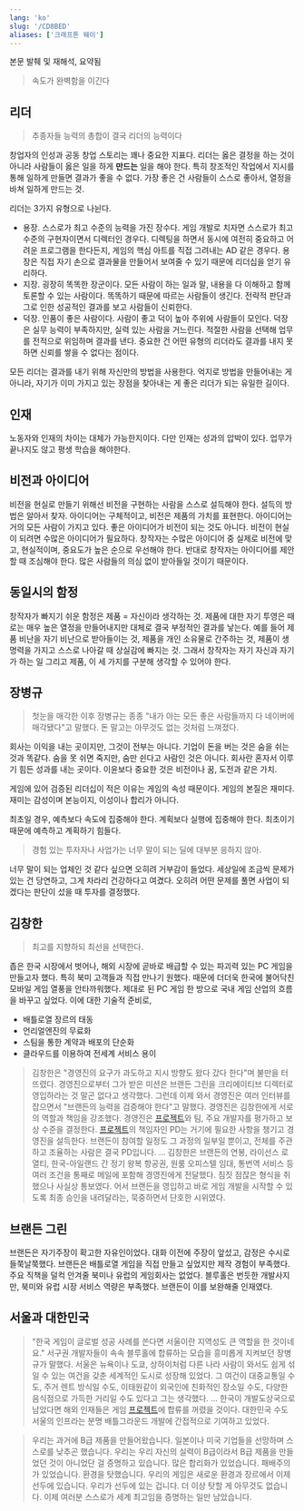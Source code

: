 ```yaml
---
lang: 'ko'
slug: '/CD8BED'
aliases: ['크래프톤 웨이']
---
```


본문 발췌 및 재해석, 요약됨

> 속도가 완벽함을 이긴다

## 리더

> 추종자들 능력의 총합이 결국 리더의 능력이다

창업자의 인성과 공동 창업 스토리는 꽤나 중요한 지표다.
리더는 옳은 결정을 하는 것이 아니라 사람들이 옳은 일을 하게 **만드는** 일을 해야 한다.
특히 창조적인 작업에서 지시를 통해 일하게 만들면 결과가 좋을 수 없다.
가장 좋은 건 사람들이 스스로 좋아서, 열정을 바쳐 일하게 만드는 것.

리더는 3가지 유형으로 나뉜다.

- 용장. 스스로가 최고 수준의 능력을 가진 장수다. 게임 개발로 치자면 스스로가 최고 수준의 구현자이면서 디렉터인 경우다. 디렉팅을 하면서 동시에 여전히 중요하고 어려운 프로그램을 한다든지, 게임의 핵심 아트를 직접 그려내는 AD 같은 경우다. 용장은 직접 자기 손으로 결과물을 만들어서 보여줄 수 있기 때문에 리더십을 얻기 유리하다.
- 지장. 굉장히 똑똑한 장군이다. 모든 사람이 하는 일과 말, 내용을 다 이해하고 함께 토론할 수 있는 사람이다. 똑똑하기 때문에 따르는 사람들이 생긴다. 전략적 판단과 그로 인한 성공적인 결과를 보고 사람들이 신뢰한다.
- 덕장. 인품이 좋은 사람이다. 사람이 좋고 덕이 높아 주위에 사람들이 모인다. 덕장은 실무 능력이 부족하지만, 실력 있는 사람을 거느린다. 적절한 사람을 선택해 업무를 전적으로 위임하며 결과를 낸다. 중요한 건 어떤 유형의 리더라도 결과를 내지 못하면 신뢰를 쌓을 수 없다는 점이다.

모든 리더는 결과를 내기 위해 자신만의 방법을 사용한다. 억지로 방법을 만들어내는 게 아니라, 자기가 이미 가지고 있는 장점을 찾아내는 게 좋은 리더가 되는 유일한 길이다.

## 인재

노동자와 인재의 차이는 대체가 가능한지이다.
다만 인재는 성과의 압박이 있다. 업무가 끝나지도 않고 평생 학습을 해야한다.

## 비전과 아이디어

비전을 현실로 만들기 위해선 비전을 구현하는 사람을 스스로 설득해야 한다.
설득의 방법은 알아서 찾자.
아이디어는 구체적이고, 비전은 제품의 가치를 표현한다.
아이디어는 거의 모든 사람이 가지고 있다.
좋은 아이디어가 비전이 되는 것도 아니다.
비전이 현실이 되려면 수많은 아이디어가 필요하다.
창작자는 수많은 아이디어 중 실제로 비전에 맞고, 현실적이며, 중요도가 높은 순으로 우선해야 한다.
반대로 창작자는 아이디어를 제안할 때 조심해야 한다.
많은 사람들의 의심 없이 받아들일 것이기 때문이다.

## 동일시의 함정

창작자가 빠지기 쉬운 함정은 제품 = 자신이라 생각하는 것.
제품에 대한 자기 투영은 때로는 매우 높은 열정을 만들어내지만 대체로 결국 부정적인 결과를 낳는다.
예를 들어 제품 비난을 자기 비난으로 받아들이는 것, 제품을 개인 소유물로 간주하는 것, 제품이 생명력을 가지고 스스로 나아갈 때 상실감에 빠지는 것.
그래서 창작자는 자기 자신과 자기가 하는 일 그리고 제품, 이 세 가지를 구분해 생각할 수 있어야 한다.

## 장병규

> 첫눈을 매각한 이후 장병규는 종종 "내가 아는 모든 좋은 사람들까지 다 네이버에 매각됐다"고 말했다. 돈 말고는 아무것도 없는 것처럼 느껴졌다.

회사는 이익을 내는 곳이지만, 그것이 전부는 아니다.
기업이 돈을 버는 것은 숨을 쉬는 것과 똑같다.
숨을 못 쉬면 죽지만, 숨만 쉰다고 사람인 것은 아니다.
회사란 혼자서 이루기 힘든 성과를 내는 곳이다.
이윤보다 중요한 것은 비전이나 꿈, 도전과 같은 가치.

게임에 있어 검증된 리더십이 적은 이유는 게임의 속성 때문이다.
게임의 본질은 재미다. 재미는 감성이며 본능이지, 이성이나 합리가 아니다.

최초일 경우, 예측보다 속도에 집중해야 한다.
계획보다 실행에 집중해야 한다.
최초이기 때문에 예측하고 계획하기 힘들다.

> 경험 있는 투자자나 사업가는 너무 말이 되는 딜에 대부분 응하지 않아.

너무 말이 되는 업체인 것 같다 싶으면 오히려 거부감이 들었다.
세상일에 조금씩 문제가 있는 건 당연하고, 그게 차라리 건강하다고 여겼다.
오히려 어떤 문제를 풀면 사업이 되겠다는 판단이 섰을 때 투자를 결정했다.

## 김창한

> 최고를 지향하되 최선을 선택한다.

좁은 한국 시장에서 벗어나, 해외 시장에 곧바로 배급할 수 있는 파괴력 있는 PC 게임을 만들고자 했다.
특히 북미 고객들과 직접 만나기 원했다.
때문에 더더욱 한국에 불어닥친 모바일 게임 열풍을 안타까워했다.
제대로 된 PC 게임 한 방으로 국내 게임 산업의 흐름을 바꾸고 싶었다.
이에 대한 기술적 준비로,

- 배틀로열 장르의 태동
- 언리얼엔진의 무료화
- 스팀을 통한 계약과 배포의 단순화
- 클라우드를 이용하여 전세계 서비스 용이

> 김창한은 "경영진의 요구가 과도하고 지시 방향도 왔다 갔다 한다"며 불만을 터뜨렸다. 경영진으로부터 그가 받은 미션은 브랜든 그린을 크리에이티브 디렉터로 영입하라는 것 말곤 없다고 생각했다. 그런데 이제 와서 경영진은 여러 인터뷰를 잡으면서 "브랜든의 능력을 검증해야 한다"고 말했다. 경영진은 김창한에게 서로의 역할과 책임을 강조했다. 경영진은 [프로젝트](./../.././docs/pages/Project.md)와 팀, 주요 개발자를 평가하고 보상 수준을 결정한다. [프로젝트](./../.././docs/pages/Project.md)의 책임자인 PD는 거기에 필요한 사항을 챙기고 경영진을 설득한다. 브랜든이 참여할 일정도 그 과정의 일부일 뿐이고, 전체를 주관하고 조율하는 사람은 결국 PD입니다. ... 김창한은 브랜든의 연봉, 라이선스 로열티, 한국-아일랜드 간 정기 왕복 항공권, 원룸 오피스텔 임대, 통번역 서비스 등 여러 조건을 통째로 메일에 포함해 경영진에게 전달했다. 짐짓 점잖은 형식을 취했으나 사실상 통보였다. 어서 브랜든을 영입하고 바로 게임 개발을 시작할 수 있도록 최종 승인을 내려달라는, 묵중하면서 단호한 시위였다.

## 브랜든 그린

브랜든은 자기주장이 확고한 자유인이었다. 대화 이전에 주장이 앞섰고, 감정은 수시로 들쭉날쭉했다.
브랜든은 배틀로열 게임을 직접 만들고 싶었지만 제작 경험이 부족했다.
주요 직책을 덜컥 안겨줄 북미나 유럽의 게임회사는 없었다.
블루홀은 번듯한 개발사지만, 북미와 유럽 시장 서비스 역량은 부족했다.
브랜든이 이를 보완해줄 인재였다.

## 서울과 대한민국

> "한국 게임이 글로벌 성공 사례를 쓴다면 서울이란 지역성도 큰 역할을 한 것이네요." 서구권 개발자들이 속속 블루홀에 합류하는 모습을 흥미롭게 지켜보던 장병규가 말했다. 서울은 뉴욕이나 도쿄, 상하이처럼 다른 나라 사람이 와서도 쉽게 섞일 수 있는 여건을 갖춘 세계적인 도시로 성장해 있었다. 그 여건이 대중교통일 수도, 주거 렌트 방식일 수도, 이태원같이 외국인에 친화적인 장소일 수도, 다양한 음식점으로 가득한 거리일 수도 있다고 그는 생각했다. ... 한국이 개발도상국으로 남았다면 해외 인재들은 게임 [프로젝트](./../.././docs/pages/Project.md)에 합류를 꺼렸을 것이다. 대한민국 수도 서울의 인프라는 분명 배틀그라운드 개발에 간접적으로 기여하고 있었다.

> 우리는 과거에 B급 제품을 만들어왔습니다. 일본이나 미국 기업들을 선망하며 스스로를 낮추곤 했습니다. 우리는 우리 자신의 실력이 B급이라서 B급 제품을 만들었던 것이 아니었단 걸 증명하고 있습니다. 많은 합리화가 있었습니다. 패배주의가 있었습니다. 환경을 탓했습니다. 우리의 게임은 새로운 환경과 장르에서 이제 선두에 있습니다. 우리가 선두에 있는 겁니다. 더 이상 탓할 게 아무것도 없습니다. 이제 여러분 스스로가 세계 최고임을 증명하는 일만 남았습니다.

<head>
  <html lang="ko-KR"/>
</head>
